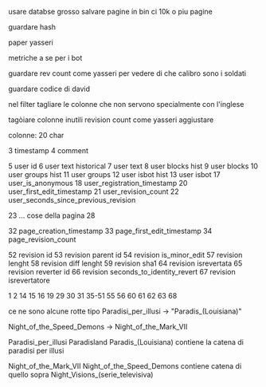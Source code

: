 usare databse grosso 
salvare pagine in bin ci 10k o piu pagine 


guardare hash 

paper yasseri



metriche a se per i bot 

guardare rev count come yasseri per vedere di che calibro sono i soldati 

guardare codice di david 

nel filter tagliare le colonne che non servono specialmente con l'inglese

tagòiare colonne inutili 
revision count come yasseri 
aggiustare


colonne: 20 char 

3 timestamp
4 comment 

5 user id 
6 user text historical 
7 user text 
8 user blocks hist
9 user blocks
10 user groups hist 
11 user groups
12 user isbot hist
13 user isbot 
17 user_is_anonymous
18 user_registration_timestamp
20 user_first_edit_timestamp
21 user_revision_count
22 user_seconds_since_previous_revision

23 
... cose della pagina 
28

32 page_creation_timestamp
33 page_first_edit_timestamp
34 page_revision_count

52 revision id
53 revision parent id 
54 revision is_minor_edit
57 revision lenght
58 revision diff lenght 
59 revision sha1
64 revision isrevertata
65 revision reverter id 
66 revision seconds_to_identity_revert
67 revision isrevertatore



1 2 14 15 16 19 29 30 31 35-51 55 56 60 61 62 63 68


ce ne sono alcune rotte tipo 
Paradisi_per_illusi -> "Paradis_(Louisiana)"

Night_of_the_Speed_Demons -> Night_of_the_Mark_VII

Paradisi_per_illusi
Paradisland
Paradis_(Louisiana)  contiene la catena di paradisi per illusi 


Night_of_the_Mark_VII
Night_of_the_Speed_Demons contiene catena di quello sopra
Night_Visions_(serie_televisiva)